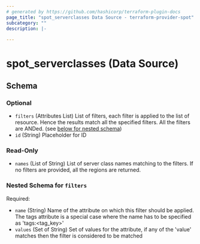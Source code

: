 ```yaml
---
# generated by https://github.com/hashicorp/terraform-plugin-docs
page_title: "spot_serverclasses Data Source - terraform-provider-spot"
subcategory: ""
description: |-
  
---
```


# spot_serverclasses (Data Source)





<!-- schema generated by tfplugindocs -->
## Schema

### Optional

- `filters` (Attributes List) List of filters, each filter is applied to the list of resource. Hence the results match all the specified filters. All the filters are ANDed. (see [below for nested schema](#nestedatt--filters))
- `id` (String) Placeholder for ID

### Read-Only

- `names` (List of String) List of server class names matching to the filters. If no filters are provided, all the regions are returned.

<a id="nestedatt--filters"></a>
### Nested Schema for `filters`

Required:

- `name` (String) Name of the attribute on which this filter should be applied. The tags attribute is a special case where the name has to be specified as 'tags:<tag_key>'
- `values` (Set of String) Set of values for the attribute, if any of the 'value' matches then the filter is considered to be matched
